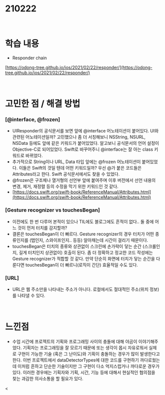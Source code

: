 # 210222

<br>

# 학습 내용

- Responder chain

[https://odong-tree.github.io/ios/2021/02/22/responder/](https://odong-tree.github.io/ios/2021/02/22/responder/)

<br>

# 고민한 점 / 해결 방법

### [@interface, @frozen]

- UIResponder의 공식문서를 보면 앞에 @interface 어노테이션이 붙어있다. UI와 관련된 어노테이션일까? 고민했으나 좀 더 서칭해보니 NSString, NSURL,  NSData 등에도 앞에 같은 키워드가 붙어있었다. 알고보니 공식문서의 언어 설정이 Objective-C로  되어있었다. Swift로 바꾸어주니 @interface는 잘 아는 class 키워드로 바뀌었다.
- 추가적으로  String이나 URL, Data 타입  앞에는 @frozen 어노테이션이 붙어있었다. 이들은 Swift의 것일 텐데 어떤 키워드일까? 우선  @가 붙은 코드들은 Attributes라고 한다. Swift 공식문서에서도 찾을 수 있었다.
- @frozen은 구조체나 열거형의 선언부 앞에 붙여주며 이후 버전에서 선언 내용의 변경, 제거, 재정렬 등의 수정을 막기 위한 키워드인 것 같다.
- [https://docs.swift.org/swift-book/ReferenceManual/Attributes.html](https://docs.swift.org/swift-book/ReferenceManual/Attributes.html)

### [Gesture recognizer  vs touchesBegan]

- 이전에도 한 번 다루어 본적이 있으나 TIL에도  블로그에도 흔적이 없다.. 둘 중에 어느 것이 먼저 터치를 감지할까?
- 결론은 touchesBegan이 더 빠르다. Gesture recognizer의 경우 터치가 어떤 종류인지를 (탭인지, 스와이프인지.. 등등) 알아채는데 시간이 걸리기 때문이다.
- touchesBegan은 터치의 종류와 상관없이 스크린에 손가락이 닿는 순간 (스크롤인지, 길게 터치인지 상관없이) 호출이  된다. 좀 더 정확하고 정교한 코드  작성에는 Gesture recognizer가 적합할 것 같다. 만약 단순히 화면에 터치가 닿는 순간을 다룬다면 touchesBegan이 더 빠르니(로직이 간단) 효율적일 수도 있다.

### [URL]

- URL은 웹 주소만을 나타내는 주소가 아니다. 로컬에서도 절대적인 주소(위치 정보)를  나타낼 수 있다.

<br>

# 느낀점

- 수업 시간에 프로젝트의 기획와 프로그래밍 사이의 충돌에 대해 야곰이 이야기해주었다. 기획자는 프로그래밍을 잘 모르기 때문에 또는 생각이 몹시 자유로워서  실제로 구현이 가능한 기술 (혹은 그  난이도)와 기획이 충돌하는 경우가 많이 발생한다고 한다. 이번 프로젝트에서 dataDetectorTypes에 대한 코드를 구현하기  까다로웠는데 이처럼 흔하고  단순한 기술이지만 그 구현이 다소 억지스럽거나 까다로운 경우가 있다. 이러한 경우에는 기획자와 기획, 시간, 기능 등에 대해서 현실적인 협의점을 찾는 과감한 의사소통을 할 필요가 있다.

<